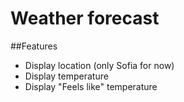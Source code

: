 # Weather forecast

##Features
- Display location (only Sofia for now)  
- Display temperature
- Display "Feels like" temperature
